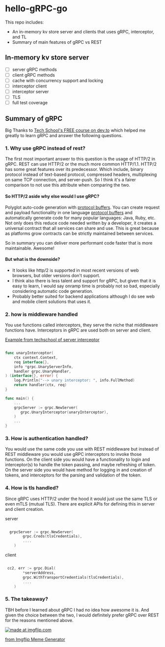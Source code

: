 # hello-gRPC-go

This repo includes:

* An in-memory kv store server and clients that uses gRPC, interceptor, and TL
* Summary of main features of gRPC vs REST


## In-memory kv store server

* [ ] server gRPC methods
* [ ] client gRPC methods
* [ ] cache with concurrency support and locking
* [ ] interceptor client
* [ ] interceptor server
* [ ] TLS
* [ ] full test coverage

## Summary of gRPC

Big Thanks to [Tech School's FREE course on dev.to](https://dev.to/techschoolguru/series/7311) which helped me greatly to learn gRPC and answer the following questions.

### 1. Why use gRPC instead of rest?

The first most important answer to this question is the usage of HTTP/2 in gRPC. REST can use HTTP/2 or the much more common HTTP/1.1. HTTP/2 has some great features over its predecessor. Which include, binary protocol instead of text-based protocol, compressed headers, multiplexing on same TCP connection, and server-push. So I think it's a fairer comparison to not use this attribute when comparing the two.

#### So HTTP/2 aside why else would I use gRPC?

Polyglot auto-code generation with [protocol buffers](https://developers.google.com/protocol-buffers/docs/overview). You can create request and payload functionality in one language [protocol buffers](https://developers.google.com/protocol-buffers/docs/overview) and automatically generate code for many popular languages: Java, Ruby, etc. Not only does this reduce code needed written by a developer, it creates a universal contract that all services can share and use. This is great because as platforms grow contracts can be strictly maintained between services.

So in summary you can deliver more performant code faster that is more maintainable. Awesome!

#### But what is the downside?

* It looks like http/2 is supported in most recent versions of web browsers, but older versions don't support.
* I think also there is less talent and support for gRPC, but given that it is easy to learn, I would say onramp time is probably not so bad, especially considering automatic code generation.
* Probably better suited for backend applications although I do see web and mobile client solutions that uses it.

### 2. how is middleware handled

You use functions called interceptors, they serve the niche that middleware functions have. Interceptors in gRPC are used both on server and client.

[Example from techschool of server interceptor](https://dev.to/techschoolguru/use-grpc-interceptor-for-authorization-with-jwt-1c5h)

````go

func unaryInterceptor(
    ctx context.Context,
    req interface{},
    info *grpc.UnaryServerInfo,
    handler grpc.UnaryHandler,
) (interface{}, error) {
    log.Println("--> unary interceptor: ", info.FullMethod)
    return handler(ctx, req)
}

func main() {
    ...
    grpcServer := grpc.NewServer(
       grpc.UnaryInterceptor(unaryInterceptor),
    )
    ...
}

````

### 3. How is authentication handled?

You would use the same code you use with REST middleware but instead of REST middleware you would use gRPC interceptors to invoke those functions. On the client side you would have a functionality to login and interceptor(s) to handle the token passing, and maybe refreshing of token. On the server side you would have method for logging in and creation of tokens, and interceptors for the parsing and validation of the token.

### 4. How is tls handled?

Since gRPC uses HTTP/2 under the hood it would just use the same TLS or even mTLS (mutual TLS). There are explicit APIs for defining this in server and client creation.

server

````go

  grpcServer := grpc.NewServer(
        grpc.Creds(tlsCredentials),
        ....
    )

````

client

````go

 cc2, err := grpc.Dial(
        *serverAddress,
        grpc.WithTransportCredentials(tlsCredentials),
        ....
    )

````

### 5. The takeaway?

TBH before I learned about gRPC I had no idea how awesome it is. And given the choice between the two, I would definitely prefer gRPC over REST for the reasons mentioned above.

<a href="https://imgflip.com/i/4s97f5"><img src="https://i.imgflip.com/4s97f5.jpg" title="made at imgflip.com"/></a><div><a href="https://imgflip.com/memegenerator">from Imgflip Meme Generator</a></div>


